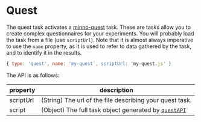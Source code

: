 # Quest

The quest task activates a [minno-quest](../quest) task.
These are tasks allow you to create complex questionnaires for your experiments.
You will probably load the task from a file (use `scriptUrl`).
Note that it is almost always imperative to use the `name` property, as it is used to refer to
data gathered by the task, and to identify it in the results.

```js
{ type: 'quest', name: 'my-quest`, scriptUrl: 'my-quest.js' }
```

The API is as follows:

property        | description
--------------- | ---------------------
scriptUrl       | (String) The url of the file describing your quest task.
script          | (Object) The full task object generated by [`questAPI`](../basics/create.html)
